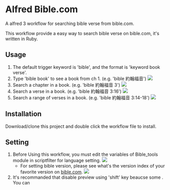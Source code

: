 # Alfred Bible.com
A alfred 3 workflow for searching bible verse from bible.com.

This workflow provide a easy way to search bible verse on bible.com, it's written in Ruby.

## Usage
1. The default trigger keyword is 'bible', and the format is 'keyword book verse'.
2. Type 'bible book' to see a book from ch 1. (e.g. 'bible 約翰福音')
	![](https://raw.github.com/yea107/alfred-bible-com/master/screenshots/a_book.png)
3. Search a chapter in a book. (e.g. 'bible 約翰福音 3')
	![](https://raw.github.com/yea107/alfred-bible-com/master/screenshots/a_chapter.png)
4. Search a verse in a book. (e.g. 'bible 約翰福音 3:16')
	![](https://raw.github.com/yea107/alfred-bible-com/master/screenshots/a_verse.png)
5. Search a range of verses in a book. (e.g. 'bible 約翰福音 3:14-18')
	![](https://raw.github.com/yea107/alfred-bible-com/master/screenshots/verse_range.png)

## Installation
Download/clone this project and double click the workflow file to install.

## Setting
1. Before Using this workflow, you must edit the variables of Bible_tools module in scriptfilter for language setting.
	![](https://raw.github.com/yea107/alfred-bible-com/master/screenshots/variables_setting.jpg)
	- For setting bible version, please see what's the version index of your favorite version on [bible.com](http://bible.com).
	![](https://raw.github.com/yea107/alfred-bible-com/master/screenshots/bible_version_index.jpg)
2. It's recommanded that disable preview using 'shift' key beaucse some . You can
